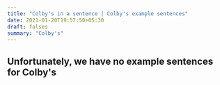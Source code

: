 ```yaml
---
title: "Colby's in a sentence | Colby's example sentences"
date: 2021-01-20T19:57:50+05:30
draft: falses
summary: "Colby's"
---
```

## Unfortunately, we have no example sentences for Colby's                 
